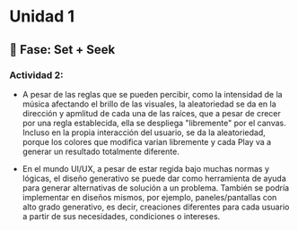 # Unidad 1

## 🔎 Fase: Set + Seek

### Actividad 2:

- A pesar de las reglas que se pueden percibir, como la intensidad de la música afectando el brillo de las visuales, la aleatoriedad se da en la dirección y apmlitud de cada una de las raíces, que a pesar de crecer por una regla establecida, ella se despliega "libremente" por el canvas. Incluso en la propia interacción del usuario, se da la aleatoriedad, porque los colores que modifica varian libremente y cada Play va a generar un resultado totalmente diferente.

- En el mundo UI/UX, a pesar de estar regida bajo muchas normas y lógicas, el diseño generativo se puede dar como herramienta de ayuda para generar alternativas de solución a un problema. También se podría implementar en diseños mismos, por ejemplo, paneles/pantallas con alto grado generativo, es decir, creaciones diferentes para cada usuario a partir de sus necesidades, condiciones o intereses.
